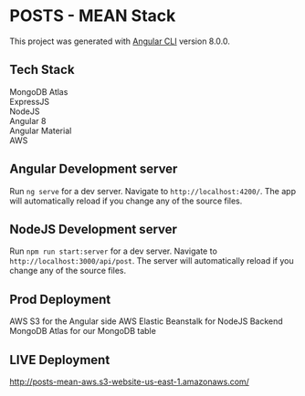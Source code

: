 # POSTS - MEAN Stack

This project was generated with [Angular CLI](https://github.com/angular/angular-cli) version 8.0.0.

## Tech Stack
MongoDB Atlas
<br/>
ExpressJS
<br/>
NodeJS
<br/>
Angular 8
<br/>
Angular Material
<br/>
AWS

## Angular Development server

Run `ng serve` for a dev server. Navigate to `http://localhost:4200/`. The app will automatically reload if you change any of the source files.

## NodeJS Development server
Run `npm run start:server` for a dev server. Navigate to `http://localhost:3000/api/post`. The server will automatically reload if you change any of the source files.

## Prod Deployment
AWS S3 for the Angular side
AWS Elastic Beanstalk for NodeJS Backend
MongoDB Atlas for our MongoDB table

## LIVE Deployment
http://posts-mean-aws.s3-website-us-east-1.amazonaws.com/
